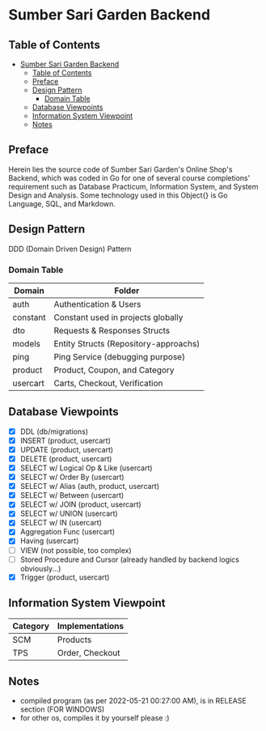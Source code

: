 # Sumber Sari Garden Backend

## Table of Contents
- [Sumber Sari Garden Backend](#sumber-sari-garden-backend)
  - [Table of Contents](#table-of-contents)
  - [Preface](#preface)
  - [Design Pattern](#design-pattern)
    - [Domain Table](#domain-table)
  - [Database Viewpoints](#database-viewpoints)
  - [Information System Viewpoint](#information-system-viewpoint)
  - [Notes](#notes)
  

## Preface
Herein lies the source code of Sumber Sari Garden's Online Shop's Backend, which was coded in Go for one of several course completions' requirement such as Database Practicum, Information System, and System Design and Analysis. Some technology used in this Object{} is Go Language, SQL, and Markdown. 

## Design Pattern
DDD (Domain Driven Design) Pattern

### Domain Table
Domain | Folder
-------|--------------
auth   | Authentication & Users
constant | Constant used in projects globally
dto | Requests & Responses Structs
models | Entity Structs (Repository-approachs)
ping | Ping Service (debugging purpose)
product | Product, Coupon, and Category
usercart | Carts, Checkout, Verification

## Database Viewpoints
- [x] DDL (db/migrations)
- [x] INSERT (product, usercart)
- [x] UPDATE (product, usercart)
- [x] DELETE (product, usercart)
- [x] SELECT w/ Logical Op & Like (usercart)
- [x] SELECT w/ Order By (usercart)
- [x] SELECT w/ Alias (auth, product, usercart)
- [x] SELECT w/ Between (usercart)
- [x] SELECT w/ JOIN (product, usercart)
- [x] SELECT w/ UNION (usercart)
- [x] SELECT w/ IN (usercart)
- [x] Aggregation Func (usercart)
- [x] Having (usercart)
- [ ] VIEW (not possible, too complex)
- [ ] Stored Procedure and Cursor (already handled by backend logics obviously...)
- [x] Trigger (product, usercart)

## Information System Viewpoint
Category | Implementations
-------- | ---------------
SCM      | Products
TPS      | Order, Checkout

## Notes
- compiled program (as per 2022-05-21 00:27:00 AM), is in RELEASE section (FOR WINDOWS)
- for other os, compiles it by yourself please :)